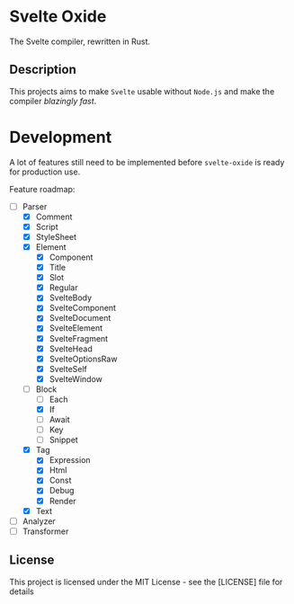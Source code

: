 # Svelte Oxide

The Svelte compiler, rewritten in Rust.

## Description

This projects aims to make `Svelte` usable without `Node.js` and make the compiler _blazingly fast_.

# Development

A lot of features still need to be implemented before `svelte-oxide` is ready for production use.

Feature roadmap:

- [ ] Parser
  - [x] Comment
  - [x] Script
  - [x] StyleSheet
  - [x] Element
    - [x] Component
    - [x] Title
    - [x] Slot
    - [x] Regular
    - [x] SvelteBody
    - [x] SvelteComponent
    - [x] SvelteDocument
    - [x] SvelteElement
    - [x] SvelteFragment
    - [x] SvelteHead
    - [x] SvelteOptionsRaw
    - [x] SvelteSelf
    - [x] SvelteWindow
  - [ ] Block
    - [ ] Each
    - [x] If
    - [ ] Await
    - [ ] Key
    - [ ] Snippet
  - [x] Tag
    - [x] Expression
    - [x] Html
    - [x] Const
    - [x] Debug
    - [x] Render
  - [x] Text
- [ ] Analyzer
- [ ] Transformer

## License

This project is licensed under the MIT License - see the [LICENSE] file for details
